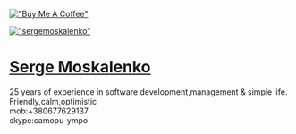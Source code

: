 [!["Buy Me A Coffee"](https://www.buymeacoffee.com/assets/img/custom_images/orange_img.png)](https://www.buymeacoffee.com/sergemoskalenko)

[!["sergemoskalenko"](https://avatars.githubusercontent.com/u/1941586?v=4)](https://github.com/sergemoskalenko) 

<a href="https://github.com/sergemoskalenko"> <h1> Serge Moskalenko </h1> </a>

25 years of experience in software development,management & simple life. Friendly,calm,optimistic<br> mob:+380677629137<br> skype:camopu-ympo 


